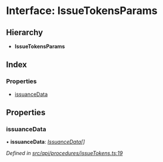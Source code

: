 # Interface: IssueTokensParams

## Hierarchy

* **IssueTokensParams**

## Index

### Properties

* [issuanceData](_src_api_procedures_issuetokens_.issuetokensparams.md#issuancedata)

## Properties

###  issuanceData

• **issuanceData**: *[IssuanceData](_src_types_index_.issuancedata.md)[]*

*Defined in [src/api/procedures/issueTokens.ts:19](https://github.com/PolymathNetwork/polymesh-sdk/blob/6f0a424/src/api/procedures/issueTokens.ts#L19)*
